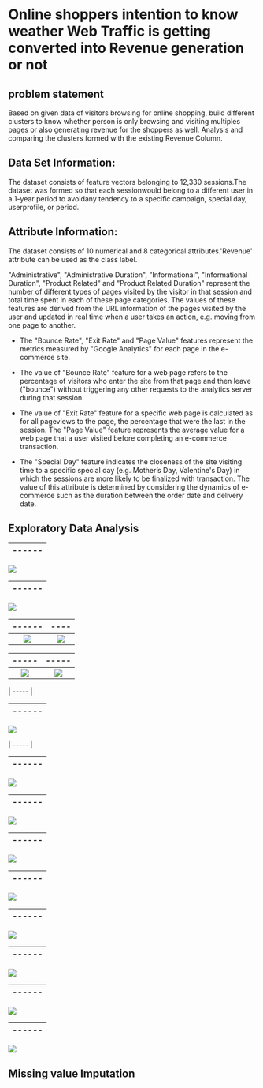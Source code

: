 # Online shoppers intention to know weather Web Traffic is getting converted into Revenue generation or not

## problem statement

Based on given data of visitors browsing for online shopping, build different clusters to know whether person is only browsing and visiting multiples pages or also generating revenue for the shoppers as well.  Analysis and comparing the clusters formed with the existing Revenue Column.

## Data Set Information:

The dataset consists of feature vectors belonging to 12,330 sessions.The dataset was formed so that each sessionwould belong to a different user in a 1-year period to avoidany tendency to a specific campaign, special day, userprofile, or period.

## Attribute Information:

  The dataset consists of 10 numerical and 8 categorical attributes.'Revenue' attribute can be used as the class label.

  "Administrative", "Administrative Duration", "Informational", "Informational Duration", "Product Related" and "Product Related Duration" represent the number of different types of pages visited by the visitor in that session and total time spent in each of these page categories. 
  The values of these features are derived from the URL information of the pages visited by the user and updated in real time when a user takes an action, e.g. moving from one page to another. 
- The "Bounce Rate", "Exit Rate" and "Page Value" features represent the metrics measured by "Google Analytics" for each page in the e-commerce site. 

- The value of "Bounce Rate" feature for a web page refers to the percentage of visitors who enter the site from that page and then leave ("bounce") without triggering any other requests to the analytics server during that session. 

- The value of "Exit Rate" feature for a specific web page is calculated as for all pageviews to the page, the percentage that were the last in the session. The "Page Value" feature represents the average value for a web page that a user visited before completing an e-commerce transaction. 

- The "Special Day" feature indicates the closeness of the site visiting time to a specific special day (e.g. Mother’s Day, Valentine's Day) in which the sessions are more likely to be finalized with transaction. The value of this attribute is determined by considering the dynamics of e-commerce such as the duration between the order date and delivery date. 


## Exploratory Data Analysis

| *------*  |
|:-------------------------:|
![](https://github.com/Arvindhh931/Online-shoppers-intention/blob/main/visualizations/1.png)

| *------*  |
|:-------------------------:|
![](https://github.com/Arvindhh931/Online-shoppers-intention/blob/main/visualizations/2.png)

| *------*           |  *----*
:-------------------------:|:-------------------------:
![](https://github.com/Arvindhh931/Online-shoppers-intention/blob/main/visualizations/3.png)  |  ![](https://github.com/Arvindhh931/Online-shoppers-intention/blob/main/visualizations/4.png) 


| *-----*           |  *-----*
:-------------------------:|:-------------------------:
![](https://github.com/Arvindhh931/Online-shoppers-intention/blob/main/visualizations/kmeans.png)  |  ![](https://github.com/Arvindhh931/Online-shoppers-intention/blob/main/visualizations/Agglomerative.png)

| *-----*  |

| *------*  |
|:-------------------------:|
![](https://github.com/Arvindhh931/Online-shoppers-intention/blob/main/visualizations/Dendogram.png)

| *-----*  |

| *------*  |
|:-------------------------:|
![](https://github.com/Arvindhh931/Online-shoppers-intention/blob/main/visualizations/11.png)

| *------*  |
|:-------------------------:|
![](https://github.com/Arvindhh931/Online-shoppers-intention/blob/main/visualizations/13.png)

| *------*  |
|:-------------------------:|
![](https://github.com/Arvindhh931/Online-shoppers-intention/blob/main/visualizations/12.png)

| *------*  |
|:-------------------------:|
![](https://github.com/Arvindhh931/Online-shoppers-intention/blob/main/visualizations/14.png)

| *------*  |
|:-------------------------:|
![](https://github.com/Arvindhh931/Online-shoppers-intention/blob/main/visualizations/15.png)

| *------*  |
|:-------------------------:|
![](https://github.com/Arvindhh931/Online-shoppers-intention/blob/main/visualizations/16.png)

| *------*  |
|:-------------------------:|
![](https://github.com/Arvindhh931/Online-shoppers-intention/blob/main/visualizations/17.png)

| *------*  |
|:-------------------------:|
![](https://github.com/Arvindhh931/Online-shoppers-intention/blob/main/visualizations/18.png)


## Missing value Imputation



